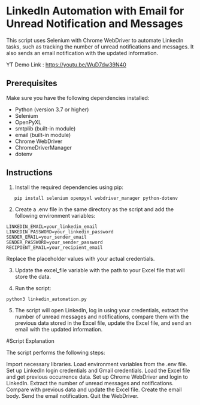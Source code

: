 # LinkedIn Automation with Email for Unread Notification and Messages

This script uses Selenium with Chrome WebDriver to automate LinkedIn tasks, such as tracking the number of unread notifications and messages. It also sends an email notification with the updated information.



YT Demo Link : https://youtu.be/WuD7dw39N40





## Prerequisites

Make sure you have the following dependencies installed:

- Python (version 3.7 or higher)
- Selenium
- OpenPyXL
- smtplib (built-in module)
- email (built-in module)
- Chrome WebDriver
- ChromeDriverManager
- dotenv

## Instructions

1. Install the required dependencies using pip:

```shell
   pip install selenium openpyxl webdriver_manager python-dotenv
```
2. Create a .env file in the same directory as the script and add the following environment variables:

```shell
LINKEDIN_EMAIL=your_linkedin_email
LINKEDIN_PASSWORD=your_linkedin_password
SENDER_EMAIL=your_sender_email
SENDER_PASSWORD=your_sender_password
RECIPIENT_EMAIL=your_recipient_email
```
Replace the placeholder values with your actual credentials.

3. Update the excel_file variable with the path to your Excel file that will store the data.

4. Run the script:
 ```shell
python3 linkedin_automation.py
 ```
5. The script will open LinkedIn, log in using your credentials, extract the number of unread messages and notifications, compare them with the previous data stored in the Excel file, update the Excel file, and send an email with the updated information.

#Script Explanation

The script performs the following steps:

Import necessary libraries.
Load environment variables from the .env file.
Set up LinkedIn login credentials and Gmail credentials.
Load the Excel file and get previous occurrence data.
Set up Chrome WebDriver and login to LinkedIn.
Extract the number of unread messages and notifications.
Compare with previous data and update the Excel file.
Create the email body.
Send the email notification.
Quit the WebDriver.


